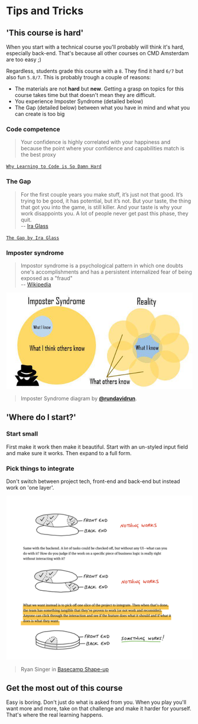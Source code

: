 # Tips and Tricks

## 'This course is hard'

When you start with a technical course you'll probably will think it's hard, especially back-end. That's because all other courses on CMD Amsterdam are too easy ;) 

Regardless, students grade this course with a `8`. They find it hard `6/7` but also fun `5.8/7`. This is probably trough a couple of reasons:

* The materials are not **hard** but **new**. Getting a grasp on topics for this course takes time but that doesn't mean they are difficult.
* You experience Imposter Syndrome (detailed below)
* The Gap (detailed below) between what you have in mind and what you can create is too big

### Code competence

> Your confidence is highly correlated with your happiness and because the point where your confidence and capabilities match is the best proxy 

[`Why Learning to Code is So Damn Hard`](https://www.thinkful.com/blog/why-learning-to-code-is-so-damn-hard/)

### The Gap

> For the first couple years you make stuff, it’s just not that good. It’s trying to be good, it has potential, but it’s not. But your taste, the thing that got you into the game, is still killer. And your taste is why your work disappoints you. A lot of people never get past this phase, they quit.  
> -- [Ira Glass](ira)

[`The Gap by Ira Glass`](https://vimeo.com/85040589)

### Imposter syndrome

> Impostor syndrome is a psychological pattern in which one doubts one's accomplishments and has a persistent internalized fear of being exposed as a "fraud"  
> -- [Wikipedia][wiki]

![Imposter Syndrome diagram](/assets/images/imposter.jpg)
> Imposter Syndrome diagram by [**@rundavidrun**][author].

## 'Where do I start?'

### Start small
First make it work then make it beautiful. Start with an un-styled input field and make sure it works. Then expand to a full form.

### Pick things to integrate
Don't switch between project tech, front-end and back-end but instead work on 'one layer'.

![Layer](/assets/images/layer.png)

> Ryan Singer in [Basecamp Shape-up][shape]

## Get the most out of this course
Easy is boring. Don't just do what is asked from you. When you play you'll want more and more, take on that challenge and make it harder for yourself. That's where the real learning happens. 


[wiki]: https://en.wikipedia.org/wiki/Impostor_syndrome
[ira]: https://vimeo.com/85040589
[shape]: https://basecamp.com/shapeup
[author]: https://twitter.com/rundavidrun/status/587671657193455616
